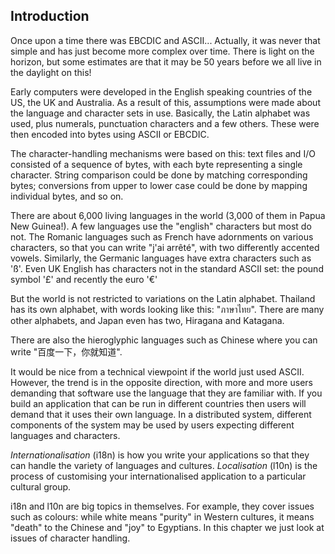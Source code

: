 ## Introduction

Once upon a time there was EBCDIC and ASCII... Actually, it was never that simple and has just become more complex over time. There is light on the horizon, but some estimates are that it may be 50 years before we all live in the daylight on this!

Early computers were developed in the English speaking countries of the US, the UK and Australia. As a result of this, assumptions were made about the language and character sets in use. Basically, the Latin alphabet was used, plus numerals, punctuation characters and a few others. These were then encoded into bytes using ASCII or EBCDIC.

The character-handling mechanisms were based on this: text files and I/O consisted of a sequence of bytes, with each byte representing a single character. String comparison could be done by matching corresponding bytes; conversions from upper to lower case could be done by mapping individual bytes, and so on.

There are about 6,000 living languages in the world (3,000 of them in Papua New Guinea!). A few languages use the "english" characters but most do not. The Romanic languages such as French have adornments on various characters, so that you can write "j'ai arrêté", with two differently accented vowels. Similarly, the Germanic languages have extra characters such as 'ß'. Even UK English has characters not in the standard ASCII set: the pound symbol '£' and recently the euro '€'

But the world is not restricted to variations on the Latin alphabet. Thailand has its own alphabet, with words looking like this: "ภาษาไทย". There are many other alphabets, and Japan even has two, Hiragana and Katagana.

There are also the hieroglyphic languages such as Chinese where you can write "百度一下，你就知道".

It would be nice from a technical viewpoint if the world just used ASCII. However, the trend is in the opposite direction, with more and more users demanding that software use the language that they are familiar with. If you build an application that can be run in different countries then users will demand that it uses their own language. In a distributed system, different components of the system may be used by users expecting different languages and characters.

*Internationalisation* (i18n) is how you write your applications so that they can handle the variety of languages and cultures. 
*Localisation* (l10n) is the process of customising your internationalised application to a particular cultural group.

i18n and l10n are big topics in themselves. For example, they cover issues such as colours: while white means "purity" in Western cultures, it means "death" to the Chinese and "joy" to Egyptians. In this chapter we just look at issues of character handling. 

